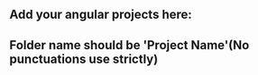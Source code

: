 ## Add your angular projects here:
## Folder name should be 'Project Name'(No punctuations use strictly)
